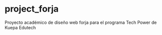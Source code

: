 # project_forja
Proyecto académico de diseño web forja para el programa Tech Power de Kuepa Edutech
